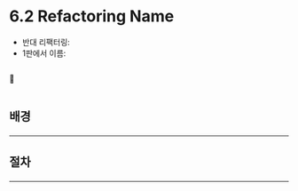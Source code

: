 # 6.2 Refactoring Name

- 반대 리팩터링: 
- 1판에서 이름: 

```js
```
🔻
```js
```

## 배경 <hr>
#### 
## 절차 <hr>
#### 